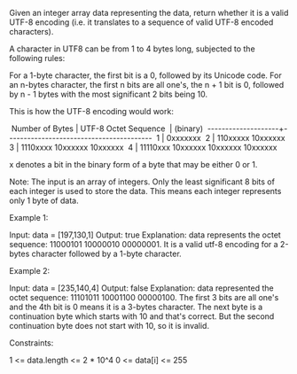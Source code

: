 Given an integer array data representing the data, return whether it is a
valid UTF-8 encoding (i.e. it translates to a sequence of valid UTF-8 encoded
characters).

A character in UTF8 can be from 1 to 4 bytes long, subjected to the following
rules:


For a 1-byte character, the first bit is a 0, followed by its Unicode
code.
For an n-bytes character, the first n bits are all one's, the n + 1 bit is 0,
followed by n - 1 bytes with the most significant 2 bits being 10.


This is how the UTF-8 encoding would work:


⁠    Number of Bytes   |        UTF-8 Octet Sequence
⁠                      |              (binary)
⁠  --------------------+-----------------------------------------
⁠           1          |   0xxxxxxx
⁠           2          |   110xxxxx 10xxxxxx
⁠           3          |   1110xxxx 10xxxxxx 10xxxxxx
⁠           4          |   11110xxx 10xxxxxx 10xxxxxx 10xxxxxx


x denotes a bit in the binary form of a byte that may be either 0 or 1.

Note: The input is an array of integers. Only the least significant 8 bits of
each integer is used to store the data. This means each integer represents
only 1 byte of data.


Example 1:


Input: data = [197,130,1]
Output: true
Explanation: data represents the octet sequence: 11000101 10000010 00000001.
It is a valid utf-8 encoding for a 2-bytes character followed by a 1-byte
character.


Example 2:


Input: data = [235,140,4]
Output: false
Explanation: data represented the octet sequence: 11101011 10001100 00000100.
The first 3 bits are all one's and the 4th bit is 0 means it is a 3-bytes
character.
The next byte is a continuation byte which starts with 10 and that's correct.
But the second continuation byte does not start with 10, so it is
invalid.



Constraints:


1 <= data.length <= 2 * 10^4
0 <= data[i] <= 255




